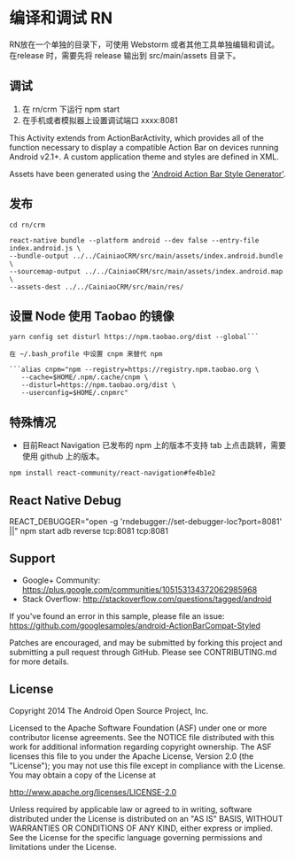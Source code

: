 
编译和调试 RN
===================================

RN放在一个单独的目录下，可使用 Webstorm 或者其他工具单独编辑和调试。 在release 时，需要先将 release 输出到 src/main/assets 目录下。

调试
------------

 1. 在 rn/crm 下运行 npm start
 2. 在手机或者模拟器上设置调试端口 xxxx:8081

This Activity extends from ActionBarActivity, which provides all of the function 
necessary to display a compatible Action Bar on devices running Android v2.1+.
A custom application theme and styles are defined in XML.

Assets have been generated using the ['Android Action Bar Style Generator'][2].

[1]: http://developer.android.com/tools/support-com.andexert.calendarlistview.library/
[2]: http://jgilfelt.github.io/android-actionbarstylegenerator

发布
--------------

```
cd rn/crm

react-native bundle --platform android --dev false --entry-file index.android.js \
--bundle-output ../../CainiaoCRM/src/main/assets/index.android.bundle \
--sourcemap-output ../../CainiaoCRM/src/main/assets/index.android.map \
--assets-dest ../../CainiaoCRM/src/main/res/
```

设置 Node 使用 Taobao 的镜像
-------------

```yarn config set registry https://registry.npm.taobao.org --global
yarn config set disturl https://npm.taobao.org/dist --global```

在 ~/.bash_profile 中设置 cnpm 来替代 npm

```alias cnpm="npm --registry=https://registry.npm.taobao.org \
   --cache=$HOME/.npm/.cache/cnpm \
   --disturl=https://npm.taobao.org/dist \
   --userconfig=$HOME/.cnpmrc"
   ```

特殊情况
---------------

 - 目前React Navigation 已发布的 npm 上的版本不支持 tab 上点击跳转，需要使用 github 上的版本。
  ```
  npm install react-community/react-navigation#fe4b1e2
  ```
  
React Native Debug
---------------

REACT_DEBUGGER="open -g 'rndebugger://set-debugger-loc?port=8081' ||" npm start
adb reverse tcp:8081 tcp:8081

Support
-------

- Google+ Community: https://plus.google.com/communities/105153134372062985968
- Stack Overflow: http://stackoverflow.com/questions/tagged/android

If you've found an error in this sample, please file an issue:
https://github.com/googlesamples/android-ActionBarCompat-Styled

Patches are encouraged, and may be submitted by forking this project and
submitting a pull request through GitHub. Please see CONTRIBUTING.md for more details.

License
-------

Copyright 2014 The Android Open Source Project, Inc.

Licensed to the Apache Software Foundation (ASF) under one or more contributor
license agreements.  See the NOTICE file distributed with this work for
additional information regarding copyright ownership.  The ASF licenses this
file to you under the Apache License, Version 2.0 (the "License"); you may not
use this file except in compliance with the License.  You may obtain a copy of
the License at

http://www.apache.org/licenses/LICENSE-2.0

Unless required by applicable law or agreed to in writing, software
distributed under the License is distributed on an "AS IS" BASIS, WITHOUT
WARRANTIES OR CONDITIONS OF ANY KIND, either express or implied.  See the
License for the specific language governing permissions and limitations under
the License.
